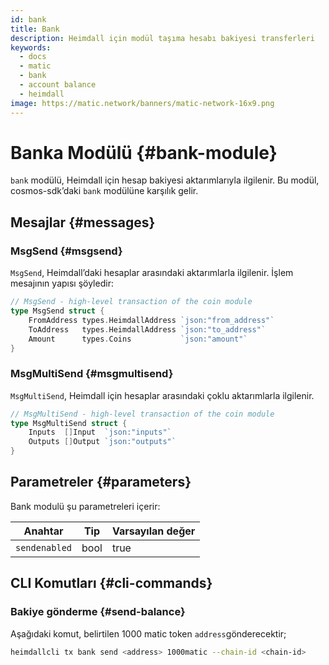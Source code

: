 ```yaml
---
id: bank
title: Bank
description: Heimdall için modül taşıma hesabı bakiyesi transferleri
keywords:
  - docs
  - matic
  - bank
  - account balance
  - heimdall
image: https://matic.network/banners/matic-network-16x9.png
---
```


# Banka Modülü {#bank-module}

`bank` modülü, Heimdall için hesap bakiyesi aktarımlarıyla ilgilenir. Bu modül, cosmos-sdk’daki `bank` modülüne karşılık gelir.

## Mesajlar {#messages}

### MsgSend {#msgsend}

`MsgSend`, Heimdall’daki hesaplar arasındaki aktarımlarla ilgilenir. İşlem mesajının yapısı şöyledir:

```go
// MsgSend - high-level transaction of the coin module
type MsgSend struct {
	FromAddress types.HeimdallAddress `json:"from_address"`
	ToAddress   types.HeimdallAddress `json:"to_address"`
	Amount      types.Coins           `json:"amount"`
}
```

### MsgMultiSend {#msgmultisend}

`MsgMultiSend`, Heimdall için hesaplar arasındaki çoklu aktarımlarla ilgilenir.

```go
// MsgMultiSend - high-level transaction of the coin module
type MsgMultiSend struct {
	Inputs  []Input  `json:"inputs"`
	Outputs []Output `json:"outputs"`
}
```

## Parametreler {#parameters}

Bank modulü şu parametreleri içerir:

| Anahtar | Tip | Varsayılan değer |
|----------------------|--------|------------------|
| `sendenabled` | bool | true |

## CLI Komutları {#cli-commands}

### Bakiye gönderme {#send-balance}

Aşağıdaki komut, belirtilen 1000 matic token `address`gönderecektir;

```bash
heimdallcli tx bank send <address> 1000matic --chain-id <chain-id>
```
